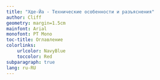```yaml
---
title: "Хде-Йа - Технические особенности и разъяснения"
author: Cliff
geometry: margin=1.5cm
mainfont: Arial
monofont: PT Mono
toc-title: Оглавление
colorlinks:
    urlcolor: NavyBlue
    toccolor: Red
subparagraph: true
lang: ru-RU
---
```

